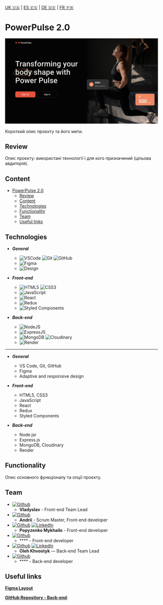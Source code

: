 [UK 🇺🇦](README-uk.md) | [ES 🇪🇸](README-es.md) | [DE 🇩🇪](README-de.md) | [FR 🇫🇷](README-fr.md)

# PowerPulse 2.0

![Welcome Page](./public/Desktop.jpg)

Короткий опис проєкту та його мети.

## Review

Опис проєкту: використані технології і для кого призначений (цільова авдиторія).

## Content

- [PowerPulse 2.0](#powerpulse-20)
  - [Review](#review)
  - [Content](#content)
  - [Technologies](#technologies)
  - [Functionality](#functionality)
  - [Team](#team)
  - [Useful links](#useful-links)

## Technologies
- ***General***
  - ![VSCode](https://img.shields.io/badge/vscode-007ACC?style=for-the-badge&logo=visualstudiocode&logoColor=white) ![Git](https://img.shields.io/badge/Git-F05032?style=for-the-badge&logo=git&logoColor=white) ![GitHub](https://img.shields.io/badge/GitHub-181717?style=for-the-badge&logo=github&logoColor=white)
  - ![Figma](https://img.shields.io/badge/Figma-F24E1E?style=for-the-badge&logo=figma&logoColor=white)
  - ![Design](https://img.shields.io/badge/Adaptive_and_responsive_design-white?style=for-the-badge&logoColor=white)

- ***Front-end***
  - ![HTML5](https://img.shields.io/badge/html5-E34F26?style=for-the-badge&logo=html5&logoColor=white) ![CSS3](https://img.shields.io/badge/css3-1572B6?style=for-the-badge&logo=css3&logoColor=white)
  - ![JavaScript](https://img.shields.io/badge/javascript-F7DF1E?style=for-the-badge&logo=javascript&logoColor=white)
  - ![React](https://img.shields.io/badge/react-61DAFB?style=for-the-badge&logo=react&logoColor=white)
  - ![Redux](https://img.shields.io/badge/redux-764ABC?style=for-the-badge&logo=redux&logoColor=white)
  - ![Styled Components](https://img.shields.io/badge/styled_components-DB7093?style=for-the-badge&logo=styledcomponents&logoColor=white)

- ***Back-end***
  - ![NodeJS](https://img.shields.io/badge/node.js-339933?style=for-the-badge&logo=nodedotjs&logoColor=white)
  - ![ExpressJS](https://img.shields.io/badge/express-000000?style=for-the-badge&logo=express&logoColor=white)
  - ![MongoDB](https://img.shields.io/badge/mongodb-47A248?style=for-the-badge&logo=mongodb&logoColor=white) ![Cloudinary](https://img.shields.io/badge/Cloudinary-3448C5?style=for-the-badge&logo=Cloudinary&logoColor=white)
  - ![Render](https://img.shields.io/badge/Render-AA3DCE?style=for-the-badge&logoColor=white)
  
____
- ***General***
  - VS Code, Git, GitHub
  - Figma
  - Adaptive and responsive design

- ***Front-end***
  - HTML5, CSS3
  - JavaScript
  - React
  - Redux
  - Styled Components

- ***Back-end***
  - Node.jsr
  - Express.js
  - MongoDB, Cloudinary
  - Render

## Functionality

Опис основного функціоналу та опції проєкту.

## Team

- [![Github](https://img.shields.io/badge/-000?style=for-the-badge&logo=github&logoColor=white)](https://github.com/pasazhyr99th)
  - **Vladyslav** - Front-end Team Lead
- [![Github](https://img.shields.io/badge/-000?style=for-the-badge&logo=github&logoColor=white)](https://github.com/pasazhyr99th)
  - **Andrii** - Scrum Master, Front-end developer
- [![Github](https://img.shields.io/badge/pasazhyr99th-000?style=for-the-badge&logo=github&logoColor=white)](https://github.com/pasazhyr99th) [![LinkedIn](https://img.shields.io/badge/Popyzenko_Mykhailo-0A66C2?style=for-the-badge&logo=linkedin&logoColor=white)](https://www.linkedin.com/in/mykhailo-popyzenko/)
  - **Popyzenko Mykhailo** - Front-end developer
- [![Github](https://img.shields.io/badge/-000?style=for-the-badge&logo=github&logoColor=white)](https://github.com/pasazhyr99th)
  - **** - Front-end developer
- [![Github](https://img.shields.io/badge/OlehKhv-000?style=for-the-badge&logo=github&logoColor=white)](https://github.com/OlehKhv) [![LinkedIn](https://img.shields.io/badge/Oleh_Khvostyk-0A66C2?style=for-the-badge&logo=linkedin&logoColor=white)](https://www.linkedin.com/in/oleh-khvostyk)
  - **Oleh Khvostyk** — Back-end Team Lead
- [![Github](https://img.shields.io/badge/-000?style=for-the-badge&logo=github&logoColor=white)](https://github.com/pasazhyr99th)
  - **** - Back-end developer


## Useful links

[**Figma Layout**](https://www.figma.com/file/0xm1EIt7GWmWxWTa8xu2K5/Power-Pulse-2.0?type=design&node-id=0-1&mode=design&t=jI0csq1JsWnjOpnF-0)

[**GitHub Repository - Back-end**](https://github.com/OlehKhv/projectSERV): 
